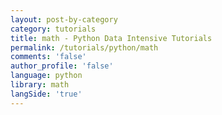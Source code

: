 ```yaml
---
layout: post-by-category
category: tutorials
title: math - Python Data Intensive Tutorials
permalink: /tutorials/python/math
comments: 'false'
author_profile: 'false'
language: python
library: math
langSide: 'true'
---
```

